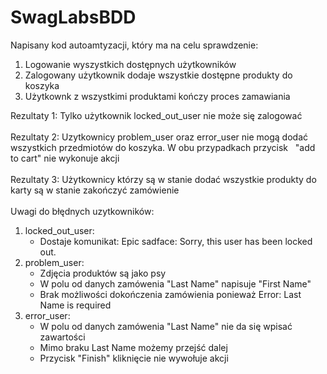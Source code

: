 # SwagLabsBDD
Napisany kod autoamtyzacji, który ma na celu sprawdzenie:
1. Logowanie wyszystkich dostępnych użytkowników
2. Zalogowany użytkownik dodaje wszystkie dostępne produkty do koszyka
3. Użytkownk z wszystkimi produktami kończy proces zamawiania
 
 Rezultaty 1: Tylko użytkownik locked_out_user nie może się zalogować
 <br/>
<br/>Rezultaty 2: Uzytkownicy problem_user oraz error_user nie mogą dodać wszystkich przedmiotów do koszyka. 
W obu przypadkach przycisk &nbsp; "add to cart" nie wykonuje akcji
<br/>
<br/>Rezultaty 3: Użytkownicy którzy są w stanie dodać wszystkie produkty do karty są w stanie zakończyć zamówienie
<br/><br/>Uwagi do błędnych uzytkowników:
<br/>
1. locked_out_user:
   * Dostaje komunikat: Epic sadface: Sorry, this user has been locked out.
3. problem_user:
   * Zdjęcia produktów są jako psy
   * W polu od danych zamówenia "Last Name" napisuje "First Name"
   * Brak możliwości dokończenia zamówienia ponieważ Error: Last Name is required
5. error_user:
   * W polu od danych zamówenia "Last Name" nie da się wpisać zawartości
   * Mimo braku Last Name możemy przejść dalej
   * Przycisk "Finish" kliknięcie nie wywołuje akcji
